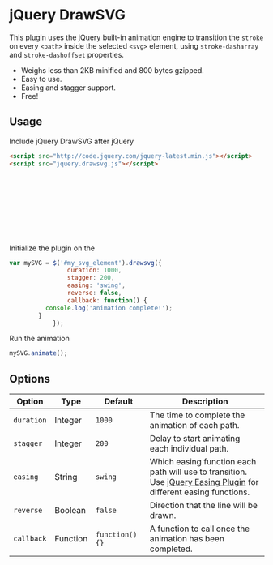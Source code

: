 # jQuery DrawSVG

This plugin uses the jQuery built-in animation engine to transition the `stroke` on every `<path>` inside the selected `<svg>` element, using `stroke-dasharray` and `stroke-dashoffset` properties.

* Weighs less than 2KB minified and 800 bytes gzipped.
* Easy to use.
* Easing and stagger support.
* Free!

## Usage

Include jQuery DrawSVG after jQuery

```html
<script src="http://code.jquery.com/jquery-latest.min.js"></script>
<script src="jquery.drawsvg.js"></script>
```

Initialize the plugin on the <svg> element you want to animate and store in a variable

```js
var mySVG = $('#my_svg_element').drawsvg({
				duration: 1000,
				stagger: 200,
				easing: 'swing',
				reverse: false,
				callback: function() {
          console.log('animation complete!');
        }
			});
```

Run the animation

```js
mySVG.animate();
```

## Options

| Option     | Type     | Default         | Description                                                                                                                                                  |
| ---------- | -------- | --------------- | ------------------------------------------------------------------------------------------------------------------------------------------------------------ |
| `duration` | Integer  | `1000`          | The time to complete the animation of each path.                                                                                                             |
| `stagger`  | Integer  | `200`           | Delay to start animating each individual path.                                                                                                               |
| `easing`   | String   | `swing`         | Which easing function each path will use to transition. <br> Use [jQuery Easing Plugin](http://gsgd.co.uk/sandbox/jquery/easing/) for different easing functions. |
| `reverse`  | Boolean  | `false`         | Direction that the line will be drawn.                                                                                                                       |
| `callback` | Function | `function() {}` | A function to call once the animation has been completed. |


